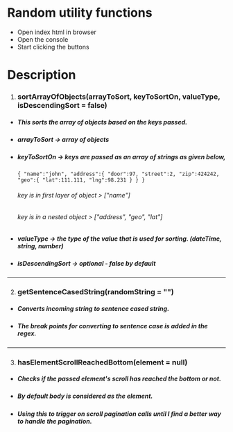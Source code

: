 # Random utility functions

-   Open index html in browser
-   Open the console
-   Start clicking the buttons

# Description

1. ### sortArrayOfObjects(arrayToSort, keyToSortOn, valueType, isDescendingSort = false)

-   ##### This sorts the array of objects based on the keys passed.
-   ##### arrayToSort -> array of objects
-   ##### keyToSortOn -> keys are passed as an array of strings as given below,
    `{ "name":"john", "address":{ "door":97, "street":2, "zip":424242, "geo":{ "lat":111.111, "lng":98.231 } } }`
    ###### key is in first layer of object > ["name"]
    ###### key is in a nested object > ["address", "geo", "lat"]
-   ##### valueType -> the type of the value that is used for sorting. (dateTime, string, number)
-   ##### isDescendingSort -> optional - false by default

---

2. ### getSentenceCasedString(randomString = "")

-   ##### Converts incoming string to sentence cased string.
-   ##### The break points for converting to sentence case is added in the regex.

---

3. ### hasElementScrollReachedBottom(element = null)

-   ##### Checks if the passed element's scroll has reached the bottom or not.
-   ##### By default body is considered as the element.
-   ##### Using this to trigger on scroll pagination calls until I find a better way to handle the pagination.
